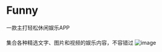# Funny
一款主打轻松休闲娱乐APP
####
集合各种精选文字、图片和视频的娱乐内容，不容错过
![image](https://github.com/dawnhin/Funny/Funny/1.gif)
